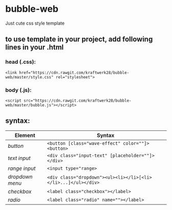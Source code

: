 # bubble-web
Just cute css style template

## to use template in your project, add following lines in your .html
### head (.css):
`<link href="https://cdn.rawgit.com/kraftwerk28/bubble-web/master/style.css" rel="stylesheet">`
### body (.js):
`<script src="https://cdn.rawgit.com/kraftwerk28/bubble-web/master/bubble.js"></script>`

## syntax:

**Element** | **Syntax**
---|---
*button* | `<button [class="wave-effect" color=""]><button>`
*text input* | `<div class="input-text" [placeholder=""]></div>`
*range input* | `<input type="range>`
*dropdown menu* | `<div class="dropdown"><ul><li></li>[<li></li>...]</ul></div>`
*checkbox* | `<label class="checkbox"></label>`
*radio* | `<label class="radio" name=""></label>`
